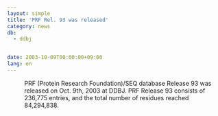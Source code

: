 ```yaml
---
layout: simple
title: 'PRF Rel. 93 was released'
category: news
db:
  - ddbj


date: 2003-10-09T00:00:00+09:00
lang: en
---
```


<dd>PRF (Protein Research Foundation)/SEQ database Release 93 was released on Oct. 9th, 2003 at DDBJ. PRF Release 93 consists of 236,775 entries, and the total number of residues reached 84,294,838.</dd>
